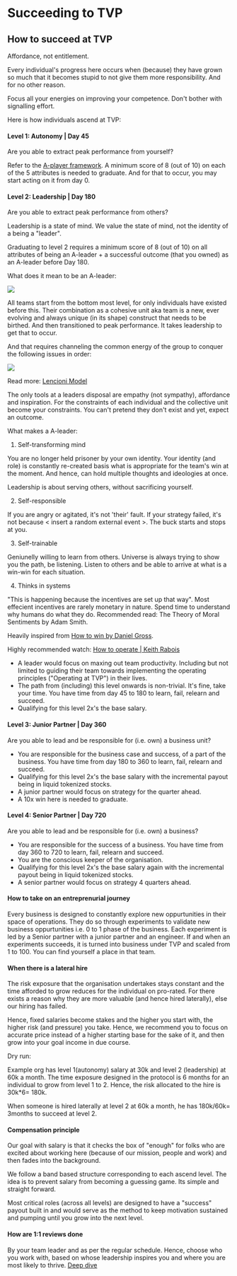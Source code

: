 # Succeeding to TVP

## How to succeed at TVP

Affordance, not entitlement.

Every individual's progress here occurs when \(because\) they have grown so much that it becomes stupid to not give them more responsibility. And for no other reason.

Focus all your energies on improving your competence. Don't bother with signalling effort.

Here is how individuals ascend at TVP:

#### Level 1: Autonomy \| Day 45

Are you able to extract peak performance from yourself?

Refer to the [A-player framework](https://www.thevantageproject.com/playbook#aplayer). A minimum score of 8 \(out of 10\) on each of the 5 attributes is needed to graduate. And for that to occur, you may start acting on it from day 0.

#### Level 2: Leadership \| Day 180

Are you able to extract peak performance from others?

Leadership is a state of mind. We value the state of mind, not the identity of a being a "leader".

Graduating to level 2 requires a minimum score of 8 \(out of 10\) on all attributes of being an A-leader + a successful outcome \(that you owned\) as an A-leader before Day 180.

What does it mean to be an A-leader:

![](https://www.thevantageproject.com/assets/img/ig1.png)

All teams start from the bottom most level, for only individuals have existed before this. Their combination as a cohesive unit aka team is a new, ever evolving and always unique \(in its shape\) construct that needs to be birthed. And then transitioned to peak performance. It takes leadership to get that to occur.

And that requires channeling the common energy of the group to conquer the following issues in order:

![](https://www.thevantageproject.com/assets/img/ig2.png)

Read more: [Lencioni Model](https://www.wrike.com/blog/6-different-team-effectiveness-models/)

The only tools at a leaders disposal are empathy \(not sympathy\), affordance and inspiration. For the constraints of each individual and the collective unit become your constraints. You can't pretend they don't exist and yet, expect an outcome.

What makes a A-leader:

1. Self-transforming mind

You are no longer held prisoner by your own identity. Your identity \(and role\) is constantly re-created basis what is appropriate for the team's win at the moment. And hence, can hold multiple thoughts and ideologies at once.

Leadership is about serving others, without sacrificing yourself.

2. Self-responsible

If you are angry or agitated, it's not 'their' fault. If your strategy failed, it's not because &lt; insert a random external event &gt;. The buck starts and stops at you.

3. Self-trainable

Geniunelly willing to learn from others. Universe is always trying to show you the path, be listening. Listen to others and be able to arrive at what is a win-win for each situation.

4. Thinks in systems

 "This is happening because the incentives are set up that way". Most effecient incentives are rarely monetary in nature. Spend time to understand why humans do what they do. Recommended read: The Theory of Moral Sentiments by Adam Smith.

Heavily inspired from [How to win by Daniel Gross](https://youtu.be/LH1bewTg-P4?t=1188).

Highly recommended watch: [How to operate \| Keith Rabois](https://www.youtube.com/watch?v=6fQHLK1aIBs)

* A leader would focus on maxing out team productivity. Including but not limited to guiding their team towards implementing the operating principles \("Operating at TVP"\) in their lives.
* The path from \(including\) this level onwards is non-trivial. It's fine, take your time. You have time from day 45 to 180 to learn, fail, relearn and succeed.
* Qualifying for this level 2x's the base salary.

#### Level 3: Junior Partner \| Day 360

Are you able to lead and be responsible for \(i.e. own\) a business unit?

* You are responsible for the business case and success, of a part of the business. You have time from day 180 to 360 to learn, fail, relearn and succeed.
* Qualifying for this level 2x's the base salary with the incremental payout being in liquid tokenized stocks.
* A junior partner would focus on strategy for the quarter ahead.
* A 10x win here is needed to graduate.

#### Level 4: Senior Partner \| Day 720

Are you able to lead and be responsible for \(i.e. own\) a business?

* You are responsible for the success of a business. You have time from day 360 to 720 to learn, fail, relearn and succeed.
* You are the conscious keeper of the organisation.
* Qualifying for this level 2x's the base salary again with the incremental payout being in liquid tokenized stocks.
* A senior partner would focus on strategy 4 quarters ahead.

#### How to take on an entreprenurial journey

Every business is designed to constantly explore new oppurtunities in their space of operations. They do so through experiments to validate new business oppurtunities i.e. 0 to 1 phase of the business. Each experiment is led by a Senior partner with a junior partner and an engineer. If and when an experiments succeeds, it is turned into business under TVP and scaled from 1 to 100. You can find yourself a place in that team.

#### When there is a lateral hire

The risk exposure that the organisation undertakes stays constant and the time afforded to grow reduces for the individual on pro-rated. For there exists a reason why they are more valuable \(and hence hired laterally\), else our hiring has failed.

Hence, fixed salaries become stakes and the higher you start with, the higher risk \(and pressure\) you take. Hence, we recommend you to focus on accurate price instead of a higher starting base for the sake of it, and then grow into your goal income in due course.

Dry run:

Example org has level 1\(autonomy\) salary at 30k and level 2 \(leadership\) at 60k a month. The time exposure designed in the protocol is 6 months for an individual to grow from level 1 to 2. Hence, the risk allocated to the hire is 30k\*6= 180k.

When someone is hired laterally at level 2 at 60k a month, he has 180k/60k= 3months to succeed at level 2.

#### Compensation principle

Our goal with salary is that it checks the box of "enough" for folks who are excited about working here \(because of our mission, people and work\) and then fades into the background.

We follow a band based structure corresponding to each ascend level. The idea is to prevent salary from becoming a guessing game. Its simple and straight forward.

Most critical roles \(across all levels\) are designed to have a "success" payout built in and would serve as the method to keep motivation sustained and pumping until you grow into the next level.

#### How are 1:1 reviews done

By your team leader and as per the regular schedule. Hence, choose who you work with, based on whose leadership inspires you and where you are most likely to thrive. [Deep dive]()

